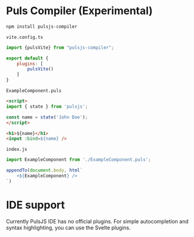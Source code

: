 # Puls Compiler (Experimental)

```bash
npm install pulsjs-compiler
```

`vite.config.ts`
```js
import {pulsVite} from "pulsjs-compiler";

export default {
    plugins: [
        pulsVite()
    ]
}
```


`ExampleComponent.puls`
```html
<script>
import { state } from 'pulsjs';

const name = state('John Doe');
</script>

<h1>${name}</h1>
<input :bind=${name} />
```

`index.js`
```js
import ExampleComponent from './ExampleComponent.puls';

appendTo(document.body, html`
    <${ExampleComponent} />
`)
```

# IDE support
Currently PulsJS IDE has no official plugins. For simple autocompletion and syntax highlighting, you can use the Svelte plugins.